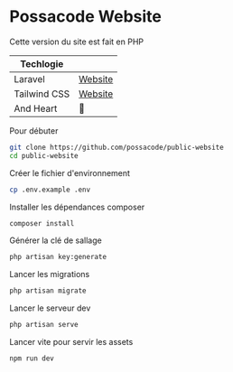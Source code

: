 # Possacode Website
Cette version du site est fait en PHP

| Techlogie    |                                     |
|--------------|-------------------------------------|
| Laravel      | [Website](https://laravel.com/)     |
| Tailwind CSS | [Website](https://tailwindcss.com/) |
| And Heart    | 💓                                  |

Pour débuter
````bash
git clone https://github.com/possacode/public-website
cd public-website
````

Créer le fichier d'environnement
````bash
cp .env.example .env
````

Installer les dépendances composer
```bash
composer install
```

Générer la clé de sallage
```bash
php artisan key:generate
```

Lancer les migrations
```bash
php artisan migrate
```

Lancer le serveur dev
```bash
php artisan serve
```

Lancer vite pour servir les assets
```bash
npm run dev
```

